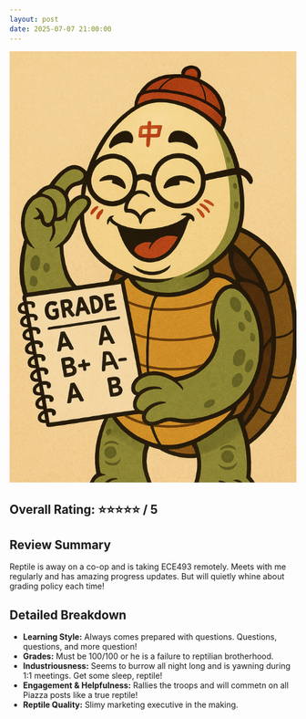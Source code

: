 ```yaml
---
layout: post
date: 2025-07-07 21:00:00
---
```


![solar](/assets/solar.png)

## Overall Rating: ⭐⭐⭐⭐⭐ / 5

## Review Summary
Reptile is away on a co-op and is taking ECE493 remotely. Meets with me
regularly and has amazing progress updates. But will quietly whine about grading policy each time!

## Detailed Breakdown

- **Learning Style:** Always comes prepared with questions. Questions, questions, and more question!
- **Grades:** Must be 100/100 or he is a failure to reptilian brotherhood.
- **Industriousness:** Seems to burrow all night long and is yawning during 1:1 meetings. Get some sleep, reptile!
- **Engagement & Helpfulness:** Rallies the troops and will commetn on all Piazza posts like a true reptile!
- **Reptile Quality:** Slimy marketing executive in the making.

